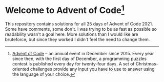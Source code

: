 # Welcome to Advent of Code[^aoc]

This repository contains solutions for all 25 days of Advent of Code 2021. Some have comments, some don't. I was trying to be as fast as possible so readability wasn't a goal here. More solutions than I would like are bruteforce, but since they worked I didn't feel the need to change them.

[^aoc]:
    [Advent of Code][aoc] – an annual event in December since 2015.
    Every year since then, with the first day of December, a programming puzzles contest is published every day for twenty-four days.
    A set of Christmas-oriented challenges provide any input you have to use to answer using the language of your choice.

[aoc]: https://adventofcode.com
